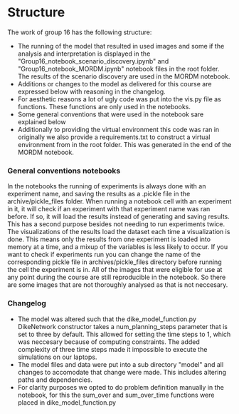 # Structure
The work of group 16 has the following structure:

- The running of the model that resulted in used images and some if the analysis and interpretation is displayed in the "Group16_notebook_scenario_discovery.ipynb" and "Group16_notebook_MORDM.ipynb" notebook files in the root folder. The results of the scenario discovery are used in the MORDM notebook.
- Additions or changes to the model as delivered for this course are expressed below with reasoning in the changelog.
- For aesthetic reasons a lot of ugly code was put into the vis.py file as functions. These functions are only used in the notebooks.
- Some general conventions that were used in the notebook sare explained below
- Additionally to providing the virtual environment this code was ran in originally we also provide a requirements.txt to construct a virtual environment from in the root folder. This was generated in the end of the MORDM notebook.

### General conventions notebooks
In the notebooks the running of experiments is always done with an experiment name, and saving the results as a .pickle file in the archive/pickle_files folder.
When running a notebook cell with an experiment in it, it will check if an experiment with that experiment name was ran before. If so, it will load the results instead of generating and saving results.
This has a second purpose besides not needing to run experiments twice. The visualizations of the results load the dataset each time a visualization is done. This means only the results from one experiment is loaded into memory at a time, and a mixup of the variables is less likely to occur. If you want to check if experiments run you can change the name of the corresponding pickle file in archives/pickle_files directory before running the cell the experiment is in. All of the images that were eligible for use at any point during the course are still reproducible in the notebook. So there are some images that are not thoroughly analysed as that is not neccesary.


### Changelog
- The model was altered such that the dike_model_function.py DikeNetwork constructor takes a num_planning_steps parameter that is set to three by default. This allowed for setting the time steps to 1, which was neccesary because of computing constraints. The added complexity of three time steps made it impossible to execute the simulations on our laptops.
- The model files and data were put into a sub directory "model" and all changes to accomodate that change were made. This includes altering paths and dependencies.
- For clarity purposes we opted to do problem definition manually in the notebook, for this the sum_over and sum_over_time functions were placed in dike_model_function.py